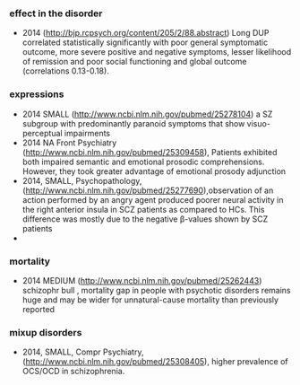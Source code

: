 ### effect in the disorder

* 2014 (http://bjp.rcpsych.org/content/205/2/88.abstract) Long DUP correlated statistically significantly with poor general symptomatic outcome, more severe positive and negative symptoms, lesser likelihood of remission and poor social functioning and global outcome (correlations 0.13-0.18).

### expressions

* 2014 SMALL (http://www.ncbi.nlm.nih.gov/pubmed/25278104)  a SZ subgroup with predominantly paranoid symptoms that show  visuo-perceptual impairments
* 2014 NA Front Psychiatry (http://www.ncbi.nlm.nih.gov/pubmed/25309458), Patients exhibited both impaired semantic and emotional prosodic comprehensions. However, they took greater advantage of emotional prosody adjunction
* 2014, SMALL, Psychopathology, (http://www.ncbi.nlm.nih.gov/pubmed/25277690),observation of an action performed by an angry agent produced poorer neural activity in the right anterior insula in SCZ patients as compared to HCs. This difference was mostly due to the negative β-values shown by SCZ patients
* 
### mortality

* 2014 MEDIUM (http://www.ncbi.nlm.nih.gov/pubmed/25262443) schizophr bull , mortality gap in people with psychotic disorders remains huge and may be wider for unnatural-cause mortality than previously reported

### mixup disorders

* 2014, SMALL, Compr Psychiatry, (http://www.ncbi.nlm.nih.gov/pubmed/25308405), higher prevalence of OCS/OCD in schizophrenia.
